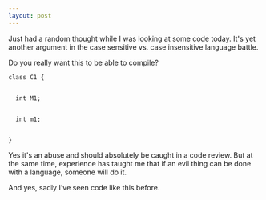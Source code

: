 ```yaml
---
layout: post
---
```

Just had a random thought while I was looking at some code today. It's yet
another argument in the case sensitive vs. case insensitive language battle.

Do you really want this to be able to compile?

    
    
    class C1 {


      int M1;


      int m1;


    }

Yes it's an abuse and should absolutely be caught in a code review. But at
the same time, experience has taught me that if an evil thing can be done with
a language, someone will do it.

And yes, sadly I've seen code like this before.

